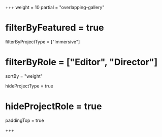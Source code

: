 +++
weight = 10
partial = "overlapping-gallery"
# filterByFeatured = true
filterByProjectType = ["Immersive"]
# filterByRole = ["Editor", "Director"]

sortBy = "weight"

hideProjectType = true
# hideProjectRole = true
paddingTop = true

+++
